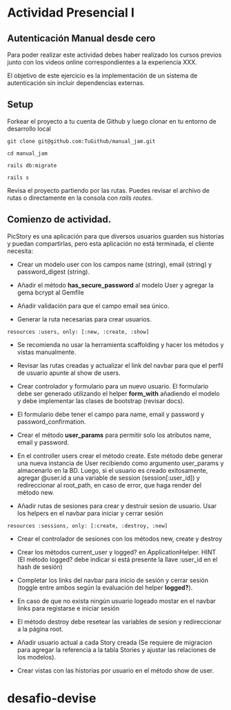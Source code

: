# Actividad Presencial I
## Autenticación Manual desde cero


Para poder realizar este actividad debes haber realizado los cursos previos junto con los videos online correspondientes a la experiencia XXX.


El objetivo de este ejercicio es la implementación de un sistema de autenticación sin incluir dependencias externas.

## Setup

Forkear el proyecto a tu cuenta de Github y luego clonar en tu entorno de desarrollo local

```
git clone git@github.com:TuGithub/manual_jam.git

cd manual_jam

rails db:migrate

rails s
 ```
Revisa el proyecto partiendo por las rutas. Puedes revisar el archivo de rutas o directamente en la consola con _rails routes_.

## Comienzo de actividad.

PicStory es una aplicación para que diversos usuarios guarden sus historias y puedan compartirlas, pero esta aplicación no está terminada, el cliente necesita:

* Crear un modelo user con los campos name (string), email (string) y password_digest (string).

* Añadir el método **has_secure_password** al modelo User y agregar la gema bcrypt al Gemfile

* Añadir validación para que el campo email sea único.

* Generar la ruta necesarias para crear usuarios.

```
resources :users, only: [:new, :create, :show]
```
* Se recomienda no usar la herramienta scaffolding y hacer los métodos y vistas manualmente.

* Revisar las rutas creadas y actualizar el link del navbar para que el perfil de usuario apunte al show de users.

* Crear controlador y formulario para un nuevo usuario. El formulario debe ser generado utilizando el helper **form_with** añadiendo el modelo y debe implementar las clases de bootstrap (revisar docs).

* El formulario debe tener el campo para name, email y password y password_confirmation.

* Crear el método **user_params** para permitir solo los atributos name, email y password.

* En el controller users crear el método create. Este método debe generar una nueva instancia de User recibiendo como argumento user_params y almacenarlo en la BD. Luego, si el usuario es creado exitosamente, agregar @user.id a una variable de session (session[:user_id]) y redireccionar al root_path, en caso de error, que haga render del método new.

* Añadir rutas de sesiones para crear y destruir sesion de usuario. Usar los helpers en el navbar para iniciar y cerrar sesión

```
resources :sessions, only: [:create, :destroy, :new]
```
* Crear el controlador de sesiones con los métodos new, create y destroy

* Crear los métodos current_user y logged? en ApplicationHelper. HINT (El método logged? debe indicar si está presente la llave :user_id en el hash de sesión)

* Completar los links del navbar para inicio de sesión y cerrar sesión (toggle entre ambos según la evaluación del helper **logged?**).

* En caso de que no exista ningún usuario logeado mostar en el navbar links para registarse e iniciar sesión

* El método destroy debe resetear las variables de sesion y redireccionar a la página root.

* Añadir usuario actual a cada Story creada (Se requiere de migracion para agregar la referencia a la tabla Stories y ajustar las relaciones de los modelos).

* Crear vistas con las historias por usuario en el método show de user.
# desafio-devise
